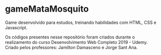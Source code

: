 # gameMataMosquito
Game desenvolvido para estudos, treinando habilidades com HTML, CSS e Javascript.

Os códigos presentes nesse repositório foram criados durante o realizamento do curso Desenvolvimento Web Completo 2019 - Udemy.
Criado pelos professores: Jamilton Damasceno e Jorge Sant Ana.
